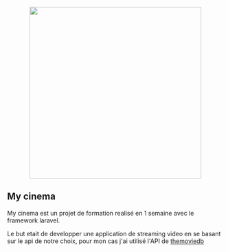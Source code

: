 <p align="center"><img src="https://res.cloudinary.com/dtfbvvkyp/image/upload/v1566331377/laravel-logolockup-cmyk-red.svg" width="400"></p>

## My cinema

My cinema est un projet de formation realisé en 1 semaine avec le framework laravel.

Le but etait de developper une application de streaming video en se basant sur le api de notre choix,
pour mon cas j'ai utilisé l'API de <a href='https://developers.themoviedb.org/3/getting-started/image-languages' >themoviedb</a>
